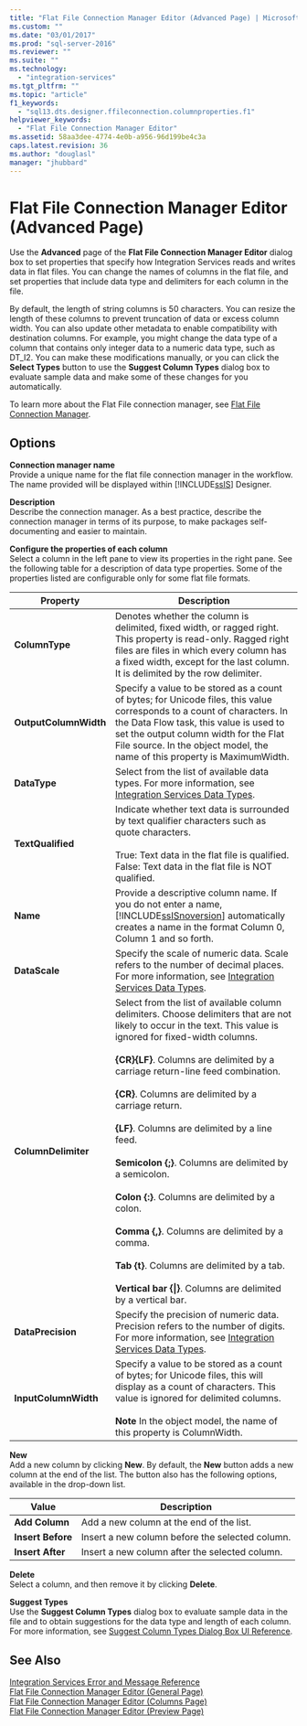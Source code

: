 ```yaml
---
title: "Flat File Connection Manager Editor (Advanced Page) | Microsoft Docs"
ms.custom: ""
ms.date: "03/01/2017"
ms.prod: "sql-server-2016"
ms.reviewer: ""
ms.suite: ""
ms.technology: 
  - "integration-services"
ms.tgt_pltfrm: ""
ms.topic: "article"
f1_keywords: 
  - "sql13.dts.designer.ffileconnection.columnproperties.f1"
helpviewer_keywords: 
  - "Flat File Connection Manager Editor"
ms.assetid: 58aa3dee-4774-4e0b-a956-96d199be4c3a
caps.latest.revision: 36
ms.author: "douglasl"
manager: "jhubbard"
---
```

# Flat File Connection Manager Editor (Advanced Page)
  Use the **Advanced** page of the **Flat File Connection Manager Editor** dialog box to set properties that specify how Integration Services reads and writes data in flat files. You can change the names of columns in the flat file, and set properties that include data type and delimiters for each column in the file.  
  
 By default, the length of string columns is 50 characters. You can resize the length of these columns to prevent truncation of data or excess column width. You can also update other metadata to enable compatibility with destination columns. For example, you might change the data type of a column that contains only integer data to a numeric data type, such as DT_I2. You can make these modifications manually, or you can click the **Select Types** button to use the **Suggest Column Types** dialog box to evaluate sample data and make some of these changes for you automatically.  
  
 To learn more about the Flat File connection manager, see [Flat File Connection Manager](../../integration-services/connection-manager/flat-file-connection-manager.md).  
  
## Options  
 **Connection manager name**  
 Provide a unique name for the flat file connection manager in the workflow. The name provided will be displayed within [!INCLUDE[ssIS](../../a9retired/includes/ssis-md.md)] Designer.  
  
 **Description**  
 Describe the connection manager. As a best practice, describe the connection manager in terms of its purpose, to make packages self-documenting and easier to maintain.  
  
 **Configure the properties of each column**  
 Select a column in the left pane to view its properties in the right pane. See the following table for a description of data type properties. Some of the properties listed are configurable only for some flat file formats.  
  
|Property|Description|  
|--------------|-----------------|  
|**ColumnType**|Denotes whether the column is delimited, fixed width, or ragged right. This property is read-only. Ragged right files are files in which every column has a fixed width, except for the last column. It is delimited by the row delimiter.|  
|**OutputColumnWidth**|Specify a value to be stored as a count of bytes; for Unicode files, this value corresponds to a count of characters. In the Data Flow task, this value is used to set the output column width for the Flat File source. In the object model, the name of this property is MaximumWidth.|  
|**DataType**|Select from the list of available data types. For more information, see [Integration Services Data Types](../../integration-services/data-flow/integration-services-data-types.md).|  
|**TextQualified**|Indicate whether text data is surrounded by text qualifier characters such as quote characters.<br /><br /> True: Text data in the flat file is qualified. False: Text data in the flat file is NOT qualified.|  
|**Name**|Provide a descriptive column name. If you do not enter a name, [!INCLUDE[ssISnoversion](../../a9notintoc/includes/ssisnoversion-md.md)] automatically creates a name in the format Column 0, Column 1 and so forth.|  
|**DataScale**|Specify the scale of numeric data. Scale refers to the number of decimal places. For more information, see [Integration Services Data Types](../../integration-services/data-flow/integration-services-data-types.md).|  
|**ColumnDelimiter**|Select from the list of available column delimiters. Choose delimiters that are not likely to occur in the text. This value is ignored for fixed-width columns.<br /><br /> **{CR}{LF}**. Columns are delimited by a carriage return-line feed combination.<br /><br /> **{CR}**. Columns are delimited by a carriage return.<br /><br /> **{LF}**. Columns are delimited by a line feed.<br /><br /> **Semicolon {;}**. Columns are delimited by a semicolon.<br /><br /> **Colon {:}**. Columns are delimited by a colon.<br /><br /> **Comma {,}**. Columns are delimited by a comma.<br /><br /> **Tab {t}**. Columns are delimited by a tab.<br /><br /> **Vertical bar {&#124;}**. Columns are delimited by a vertical bar.|  
|**DataPrecision**|Specify the precision of numeric data. Precision refers to the number of digits. For more information, see [Integration Services Data Types](../../integration-services/data-flow/integration-services-data-types.md).|  
|**InputColumnWidth**|Specify a value to be stored as a count of bytes; for Unicode files, this will display as a count of characters. This value is ignored for delimited columns.<br /><br /> **Note** In the object model, the name of this property is ColumnWidth.|  
  
 **New**  
 Add a new column by clicking **New**. By default, the **New** button adds a new column at the end of the list. The button also has the following options, available in the drop-down list.  
  
|Value|Description|  
|-----------|-----------------|  
|**Add Column**|Add a new column at the end of the list.|  
|**Insert Before**|Insert a new column before the selected column.|  
|**Insert After**|Insert a new column after the selected column.|  
  
 **Delete**  
 Select a column, and then remove it by clicking **Delete**.  
  
 **Suggest Types**  
 Use the **Suggest Column Types** dialog box to evaluate sample data in the file and to obtain suggestions for the data type and length of each column. For more information, see [Suggest Column Types Dialog Box UI Reference](../../integration-services/connection-manager/suggest-column-types-dialog-box-ui-reference.md).  
  
## See Also  
 [Integration Services Error and Message Reference](../../integration-services/integration-services-error-and-message-reference.md)   
 [Flat File Connection Manager Editor &#40;General Page&#41;](../../integration-services/connection-manager/flat-file-connection-manager-editor-general-page.md)   
 [Flat File Connection Manager Editor &#40;Columns Page&#41;](../../integration-services/connection-manager/flat-file-connection-manager-editor-columns-page.md)   
 [Flat File Connection Manager Editor &#40;Preview Page&#41;](../../integration-services/connection-manager/flat-file-connection-manager-editor-preview-page.md)  
  
  